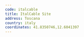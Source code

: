```yaml
---
code: italcable
title: ItalCable Site
address: Toscana
country: italy
coordinates: 41.8350746,12.6041397
---
```

